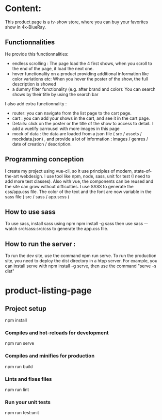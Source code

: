#  Content:
This product page is a tv-show store, where you can buy your favorites show in 4k-BlueRay.

## Functionnalities
He provide this functionnalities:
  - endless scrolling : The page load the 4 first shows, when you scroll to the end of the page, it load the next one.
  - hover functionality on a product providing additional information like color variations etc: When you hover the poster of the show, the full description is showed
  - a dummy filter functionality (e.g. after brand and color): You can search shows by their title by using the search bar

I also add extra functionnality :
  - router: you can navigate from the list page to the cart page.
  - cart : you can add your shows in the cart, and see it in the cart page.
  - Details: click on the poster or the title of the show to access to detail. I add a vuetify carrousel with more images in this page
  - mock of data : the data are loaded from a json file ( src / assets / mockdata.json) , and provide a lot of information : images / genres / date of creation / description.

## Programming conception
I create my project using vue-cli, so it use principles of modern, state-of-the-art webdesign. I use tool like npm, node, sass, unit for test (I need to add more test classes).
Also with vue, the components can be reused and the site can grow without difficulties.
I use SASS to generate the css/app.css file. The color of the text and the font are now variable in the sass file ( src / sass / app.scss )

## How to use sass
To use sass, install sass using npm npm install -g sass then use sass --watch src/sass:src/css to generate the app.css file.

## How to run the server :
To run the dev site, use the command npm run serve.
To run the production site, you need to deploy the dist directory in a htpp server.
For example, you can install serve with npm install -g serve, then use the command "serve -s dist"

# product-listing-page
## Project setup
npm install
### Compiles and hot-reloads for development
npm run serve
### Compiles and minifies for production
npm run build
### Lints and fixes files
npm run lint
### Run your unit tests
npm run test:unit
